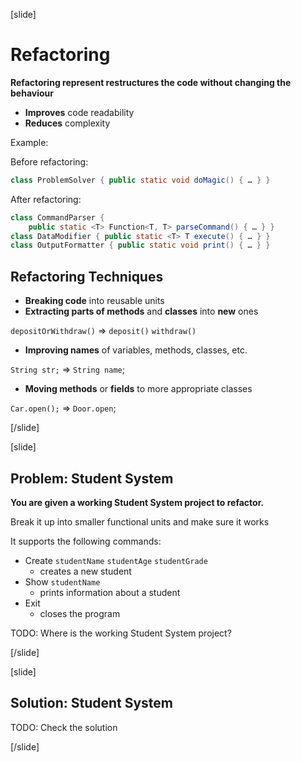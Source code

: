 [slide]

# Refactoring

**Refactoring represent restructures the code without changing the behaviour**
- **Improves** code readability
- **Reduces** complexity

Example:

Before refactoring:

```java
class ProblemSolver { public static void doMagic() { … } }
```

After refactoring:

```java
class CommandParser { 
	public static <T> Function<T, T> parseCommand() { … } }
class DataModifier { public static <T> T execute() { … } }
class OutputFormatter { public static void print() { … } }
```
## Refactoring Techniques

- **Breaking code** into reusable units
- **Extracting parts of methods** and **classes** into **new** ones

`depositOrWithdraw()` => `deposit()`
                         `withdraw()`

- **Improving names** of variables, methods, classes, etc.

`String str;` => `String name`;

- **Moving methods** or **fields** to more appropriate classes

`Car.open();` => `Door.open`;

[/slide]

[slide]

## Problem: Student System

**You are given a working Student System project to refactor.**

Break it up into smaller functional units and make sure it works

It supports the following commands:

- Create `studentName` `studentAge` `studentGrade`
  - creates a new student
- Show `studentName`
  - prints information about a student 
- Exit
  - closes the program

TODO: Where is the working Student System project?

[/slide]

[slide]

## Solution: Student System

TODO: Check the solution

[/slide]